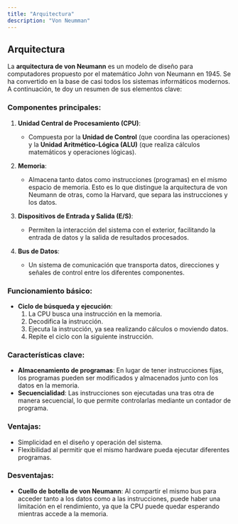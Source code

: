 ```yaml
---
title: "Arquitectura"
description: "Von Neumman"
---
```


## Arquitectura

La **arquitectura de von Neumann** es un modelo de diseño para computadores propuesto por el matemático John von Neumann en 1945. Se ha convertido en la base de casi todos los sistemas informáticos modernos. A continuación, te doy un resumen de sus elementos clave:

### Componentes principales:
1. **Unidad Central de Procesamiento (CPU)**:
   - Compuesta por la **Unidad de Control** (que coordina las operaciones) y la **Unidad Aritmético-Lógica (ALU)** (que realiza cálculos matemáticos y operaciones lógicas).
   
2. **Memoria**:
   - Almacena tanto datos como instrucciones (programas) en el mismo espacio de memoria. Esto es lo que distingue la arquitectura de von Neumann de otras, como la Harvard, que separa las instrucciones y los datos.

3. **Dispositivos de Entrada y Salida (E/S)**:
   - Permiten la interacción del sistema con el exterior, facilitando la entrada de datos y la salida de resultados procesados.

4. **Bus de Datos**:
   - Un sistema de comunicación que transporta datos, direcciones y señales de control entre los diferentes componentes.

### Funcionamiento básico:
- **Ciclo de búsqueda y ejecución**: 
   1. La CPU busca una instrucción en la memoria.
   2. Decodifica la instrucción.
   3. Ejecuta la instrucción, ya sea realizando cálculos o moviendo datos.
   4. Repite el ciclo con la siguiente instrucción.

### Características clave:
- **Almacenamiento de programas**: En lugar de tener instrucciones fijas, los programas pueden ser modificados y almacenados junto con los datos en la memoria.
- **Secuencialidad**: Las instrucciones son ejecutadas una tras otra de manera secuencial, lo que permite controlarlas mediante un contador de programa.

### Ventajas:
- Simplicidad en el diseño y operación del sistema.
- Flexibilidad al permitir que el mismo hardware pueda ejecutar diferentes programas.

### Desventajas:
- **Cuello de botella de von Neumann**: Al compartir el mismo bus para acceder tanto a los datos como a las instrucciones, puede haber una limitación en el rendimiento, ya que la CPU puede quedar esperando mientras accede a la memoria. 
